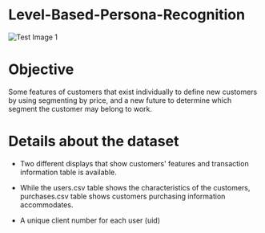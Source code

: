 # Level-Based-Persona-Recognition

![Test Image 1](https://99designs-blog.imgix.net/blog/wp-content/uploads/2018/01/Marketing-personas.jpg?auto=format&q=60&w=1860&h=1395&fit=crop&crop=faces)

# Objective

Some features of customers that exist individually to define new customers by using segmenting by price, and a new future to determine which segment the customer may belong to
work.

# Details about the dataset
- Two different displays that show customers' features and transaction information
table is available.

- While the users.csv table shows the characteristics of the customers,
purchases.csv table shows customers purchasing information
accommodates.

- A unique client number for each user
(uid)
